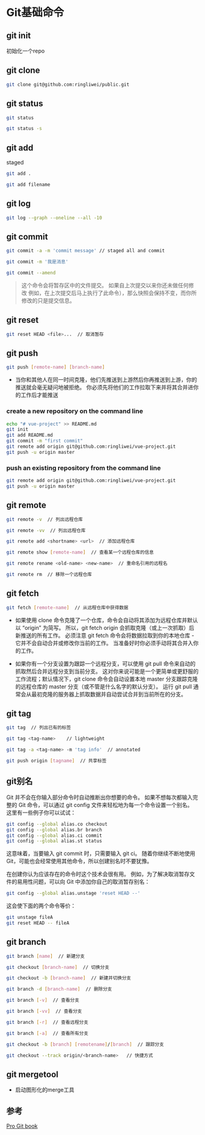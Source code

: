 # Git基础命令

## git init

初始化一个repo

## git clone

``` bash
git clone git@github.com:ringliwei/public.git
```

## git status

``` bash
git status

git status -s
```

## git add

staged

``` bash
git add .

git add filename
```

## git log

``` bash
git log --graph --oneline --all -10
```

## git commit

``` bash
git commit -a -m 'commit message' // staged all and commit
```

``` bash
git commit -m '我是消息'
```

``` bash
git commit --amend
```

> 这个命令会将暂存区中的文件提交。 如果自上次提交以来你还未做任何修改
> 例如，在上次提交后马上执行了此命令），那么快照会保持不变，而你所修改的只是提交信息。

## git reset

``` bash
git reset HEAD <file>...  // 取消暂存
```

## git push

``` bash
git push [remote-name] [branch-name]
```

+ 当你和其他人在同一时间克隆，他们先推送到上游然后你再推送到上游，你的推送就会毫无疑问地被拒绝。 你必须先将他们的工作拉取下来并将其合并进你的工作后才能推送

### create a new repository on the command line

``` bash
echo "# vue-project" >> README.md
git init
git add README.md
git commit -m "first commit"
git remote add origin git@github.com:ringliwei/vue-project.git
git push -u origin master
```

### push an existing repository from the command line

``` bash
git remote add origin git@github.com:ringliwei/vue-project.git
git push -u origin master
```

## git remote

``` bash
git remote -v  // 列出远程仓库
```

``` bash
git remote -vv  // 列出远程仓库
```

``` bash
git remote add <shortname> <url>  // 添加远程仓库
```

``` bash
git remote show [remote-name]  // 查看某一个远程仓库的信息
```

``` bash
git remote rename <old-name> <new-name>  // 重命名引用的远程名
```

``` bash
git remote rm  // 移除一个远程仓库
```

## git fetch

``` bash
git fetch [remote-name]  // 从远程仓库中获得数据
```

+ 如果使用 clone 命令克隆了一个仓库，命令会自动将其添加为远程仓库并默认以 “origin” 为简写。 所以，git fetch origin 会抓取克隆（或上一次抓取）后新推送的所有工作。 必须注意 git fetch 命令会将数据拉取到你的本地仓库 - 它并不会自动合并或修改你当前的工作。 当准备好时你必须手动将其合并入你的工作。

+ 如果你有一个分支设置为跟踪一个远程分支，可以使用 git pull 命令来自动的抓取然后合并远程分支到当前分支。 这对你来说可能是一个更简单或更舒服的工作流程；默认情况下，git clone 命令会自动设置本地 master 分支跟踪克隆的远程仓库的 master 分支（或不管是什么名字的默认分支）。 运行 git pull 通常会从最初克隆的服务器上抓取数据并自动尝试合并到当前所在的分支。

## git tag

``` bash
git tag  // 列出已有的标签
```

``` bash
git tag <tag-name>    // lightweight
```

``` bash
git tag -a <tag-name> -m 'tag info'  // annotated
```

``` bash
git push origin [tagname]  // 共享标签
```

## git别名

Git 并不会在你输入部分命令时自动推断出你想要的命令。 如果不想每次都输入完整的 Git 命令，可以通过 git config 文件来轻松地为每一个命令设置一个别名。 这里有一些例子你可以试试：

``` bash
git config --global alias.co checkout
git config --global alias.br branch
git config --global alias.ci commit
git config --global alias.st status
```

这意味着，当要输入 git commit 时，只需要输入 git ci。 随着你继续不断地使用 Git，可能也会经常使用其他命令，所以创建别名时不要犹豫。

在创建你认为应该存在的命令时这个技术会很有用。 例如，为了解决取消暂存文件的易用性问题，可以向 Git 中添加你自己的取消暂存别名：

``` bash
git config --global alias.unstage 'reset HEAD --'
```

这会使下面的两个命令等价：

``` bash
git unstage fileA
git reset HEAD -- fileA
```

## git branch

``` bash
git branch [name]  // 新建分支
```

``` bash
git checkout [branch-name]  // 切换分支
```

``` bash
git checkout -b [branch-name]  // 新建并切换分支
```

``` bash
git branch -d [branch-name]  // 删除分支
```

``` bash
git branch [-v]  // 查看分支
```

``` bash
git branch [-vv]  // 查看分支
```

``` bash
git branch [-r]  // 查看远程分支
```

``` bash
git branch [-a]  // 查看所有分支
```

``` bash
git checkout -b [branch] [remotename]/[branch]  // 跟踪分支

git checkout --track origin/<branch-name>   // 快捷方式
```

## git mergetool

+ 启动图形化的merge工具

## 参考

[Pro Git book](https://git-scm.com/book/zh/v2/)
